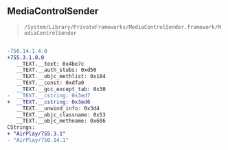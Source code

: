 ## MediaControlSender

> `/System/Library/PrivateFrameworks/MediaControlSender.framework/MediaControlSender`

```diff

-750.14.1.4.0
+755.3.1.0.0
   __TEXT.__text: 0x4be7c
   __TEXT.__auth_stubs: 0xd50
   __TEXT.__objc_methlist: 0x184
   __TEXT.__const: 0xdfa0
   __TEXT.__gcc_except_tab: 0x30
-  __TEXT.__cstring: 0x3ed7
+  __TEXT.__cstring: 0x3ed6
   __TEXT.__unwind_info: 0x3d4
   __TEXT.__objc_classname: 0x53
   __TEXT.__objc_methname: 0x686
CStrings:
+ "AirPlay/755.3.1"
- "AirPlay/750.14.1"

```
